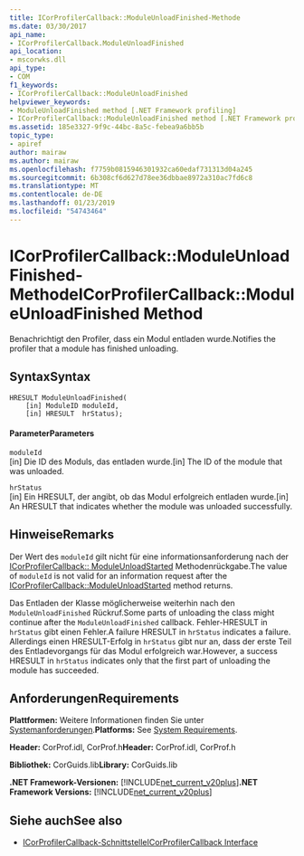 ```yaml
---
title: ICorProfilerCallback::ModuleUnloadFinished-Methode
ms.date: 03/30/2017
api_name:
- ICorProfilerCallback.ModuleUnloadFinished
api_location:
- mscorwks.dll
api_type:
- COM
f1_keywords:
- ICorProfilerCallback::ModuleUnloadFinished
helpviewer_keywords:
- ModuleUnloadFinished method [.NET Framework profiling]
- ICorProfilerCallback::ModuleUnloadFinished method [.NET Framework profiling]
ms.assetid: 185e3327-9f9c-44bc-8a5c-febea9a6bb5b
topic_type:
- apiref
author: mairaw
ms.author: mairaw
ms.openlocfilehash: f7759b0815946301932ca60edaf731313d04a245
ms.sourcegitcommit: 6b308cf6d627d78ee36dbbae8972a310ac7fd6c8
ms.translationtype: MT
ms.contentlocale: de-DE
ms.lasthandoff: 01/23/2019
ms.locfileid: "54743464"
---
```

# <a name="icorprofilercallbackmoduleunloadfinished-method"></a><span data-ttu-id="cb626-102">ICorProfilerCallback::ModuleUnloadFinished-Methode</span><span class="sxs-lookup"><span data-stu-id="cb626-102">ICorProfilerCallback::ModuleUnloadFinished Method</span></span>
<span data-ttu-id="cb626-103">Benachrichtigt den Profiler, dass ein Modul entladen wurde.</span><span class="sxs-lookup"><span data-stu-id="cb626-103">Notifies the profiler that a module has finished unloading.</span></span>  
  
## <a name="syntax"></a><span data-ttu-id="cb626-104">Syntax</span><span class="sxs-lookup"><span data-stu-id="cb626-104">Syntax</span></span>  
  
```  
HRESULT ModuleUnloadFinished(  
    [in] ModuleID moduleId,  
    [in] HRESULT  hrStatus);  
```  
  
#### <a name="parameters"></a><span data-ttu-id="cb626-105">Parameter</span><span class="sxs-lookup"><span data-stu-id="cb626-105">Parameters</span></span>  
 `moduleId`  
 <span data-ttu-id="cb626-106">[in] Die ID des Moduls, das entladen wurde.</span><span class="sxs-lookup"><span data-stu-id="cb626-106">[in] The ID of the module that was unloaded.</span></span>  
  
 `hrStatus`  
 <span data-ttu-id="cb626-107">[in] Ein HRESULT, der angibt, ob das Modul erfolgreich entladen wurde.</span><span class="sxs-lookup"><span data-stu-id="cb626-107">[in] An HRESULT that indicates whether the module was unloaded successfully.</span></span>  
  
## <a name="remarks"></a><span data-ttu-id="cb626-108">Hinweise</span><span class="sxs-lookup"><span data-stu-id="cb626-108">Remarks</span></span>  
 <span data-ttu-id="cb626-109">Der Wert des `moduleId` gilt nicht für eine informationsanforderung nach der [ICorProfilerCallback:: ModuleUnloadStarted](../../../../docs/framework/unmanaged-api/profiling/icorprofilercallback-moduleunloadstarted-method.md) Methodenrückgabe.</span><span class="sxs-lookup"><span data-stu-id="cb626-109">The value of `moduleId` is not valid for an information request after the [ICorProfilerCallback::ModuleUnloadStarted](../../../../docs/framework/unmanaged-api/profiling/icorprofilercallback-moduleunloadstarted-method.md) method returns.</span></span>  
  
 <span data-ttu-id="cb626-110">Das Entladen der Klasse möglicherweise weiterhin nach den `ModuleUnloadFinished` Rückruf.</span><span class="sxs-lookup"><span data-stu-id="cb626-110">Some parts of unloading the class might continue after the `ModuleUnloadFinished` callback.</span></span> <span data-ttu-id="cb626-111">Fehler-HRESULT in `hrStatus` gibt einen Fehler.</span><span class="sxs-lookup"><span data-stu-id="cb626-111">A failure HRESULT in `hrStatus` indicates a failure.</span></span> <span data-ttu-id="cb626-112">Allerdings einen HRESULT-Erfolg in `hrStatus` gibt nur an, dass der erste Teil des Entladevorgangs für das Modul erfolgreich war.</span><span class="sxs-lookup"><span data-stu-id="cb626-112">However, a success HRESULT in `hrStatus` indicates only that the first part of unloading the module has succeeded.</span></span>  
  
## <a name="requirements"></a><span data-ttu-id="cb626-113">Anforderungen</span><span class="sxs-lookup"><span data-stu-id="cb626-113">Requirements</span></span>  
 <span data-ttu-id="cb626-114">**Plattformen:** Weitere Informationen finden Sie unter [Systemanforderungen](../../../../docs/framework/get-started/system-requirements.md).</span><span class="sxs-lookup"><span data-stu-id="cb626-114">**Platforms:** See [System Requirements](../../../../docs/framework/get-started/system-requirements.md).</span></span>  
  
 <span data-ttu-id="cb626-115">**Header:** CorProf.idl, CorProf.h</span><span class="sxs-lookup"><span data-stu-id="cb626-115">**Header:** CorProf.idl, CorProf.h</span></span>  
  
 <span data-ttu-id="cb626-116">**Bibliothek:** CorGuids.lib</span><span class="sxs-lookup"><span data-stu-id="cb626-116">**Library:** CorGuids.lib</span></span>  
  
 <span data-ttu-id="cb626-117">**.NET Framework-Versionen:** [!INCLUDE[net_current_v20plus](../../../../includes/net-current-v20plus-md.md)]</span><span class="sxs-lookup"><span data-stu-id="cb626-117">**.NET Framework Versions:** [!INCLUDE[net_current_v20plus](../../../../includes/net-current-v20plus-md.md)]</span></span>  
  
## <a name="see-also"></a><span data-ttu-id="cb626-118">Siehe auch</span><span class="sxs-lookup"><span data-stu-id="cb626-118">See also</span></span>
- [<span data-ttu-id="cb626-119">ICorProfilerCallback-Schnittstelle</span><span class="sxs-lookup"><span data-stu-id="cb626-119">ICorProfilerCallback Interface</span></span>](../../../../docs/framework/unmanaged-api/profiling/icorprofilercallback-interface.md)
